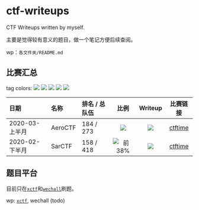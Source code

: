 # ctf-writeups

 CTF Writeups written by myself.

主要是觉得较有意义的题目，做一个笔记方便后续查阅。

wp：`各文件夹/README.md`

## 比赛汇总

tag colors: ![](https://img.shields.io/badge/前->40%25-blueviolet) ![](https://img.shields.io/badge/前->25%25-red) ![](https://img.shields.io/badge/前->10%25-orange) ![](https://img.shields.io/badge/前->1%25-yellowgreen) ![](https://img.shields.io/badge/前-1%25-brightgreen)

| 日期           | 名称    | 排名 / 总队伍 |                         比例                          |                           Writeup                            |                 比赛链接                  |
| :------------- | :------ | :------------ | :---------------------------------------------------: | :----------------------------------------------------------: | :---------------------------------------: |
| 2020-03-上半月 | AeroCTF | 184 / 273     | ![](https://img.shields.io/badge/前-67%25-blueviolet) | [![](https://img.shields.io/badge/待补充-red)](2020-AeroCTF/README.md) | [ctftime](https://ctftime.org/event/940)  |
| 2020-02-下半月 | SarCTF  | 158 / 418     |  ![前38%](https://img.shields.io/badge/前-38%25-red)  | [![](https://img.shields.io/badge/已完成-success)](2020-SarCTF/README.md) | [ctftime](https://ctftime.org/event/975/) |

## 题目平台

目前只在[`xctf`](https://adworld.xctf.org.cn/)和[`wechall`](https://wechall.net/)刷题。

wp: [`xctf`](xctf-practice/README.md), wechall (todo)